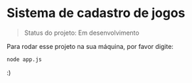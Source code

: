 <h1> Sistema de cadastro de jogos </h1>

> Status do projeto: Em desenvolvimento

Para rodar esse projeto na sua máquina, por favor digite:

```
node app.js
```
:)
